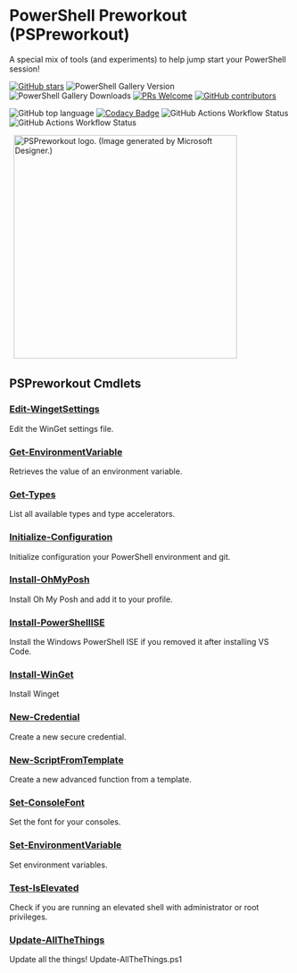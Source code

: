 <!-- markdownlint-disable first-line-heading -->
<!-- markdownlint-disable blanks-around-headings -->
<!-- markdownlint-disable no-inline-html -->
<a name='top'></a><div id='top' />
# PowerShell Preworkout (PSPreworkout)

A special mix of tools (and experiments) to help jump start your PowerShell session!

<!-- badges-start -->
[![GitHub stars](https://img.shields.io/github/stars/samerde/PSPreworkout?cacheSeconds=3600)](https://github.com/samerde/PSPreworkout/stargazers/)
![PowerShell Gallery Version](https://img.shields.io/powershellgallery/v/PSPreworkout?include_prereleases)
![PowerShell Gallery Downloads](https://img.shields.io/powershellgallery/dt/PSPreworkout)
[![PRs Welcome](https://img.shields.io/badge/PRs-welcome-brightgreen.svg?style=flat-square)](http://makeapullrequest.com)
[![GitHub contributors](https://img.shields.io/github/contributors/samerde/PSPreworkout.svg)](https://github.com/samerde/PSPreworkout/graphs/contributors/)

![GitHub top language](https://img.shields.io/github/languages/top/SamErde/PSPreworkout)
[![Codacy Badge](https://app.codacy.com/project/badge/Grade/ae92f0d929de494690e712b68fb3b52c)](https://app.codacy.com/gh/SamErde/PSPreworkout/dashboard?utm_source=gh&utm_medium=referral&utm_content=&utm_campaign=Badge_grade)
![GitHub Actions Workflow Status](https://img.shields.io/github/actions/workflow/status/SamErde/PSPreworkout/.github%2Fworkflows%2FBuild%20Module.yml)
![GitHub Actions Workflow Status](https://img.shields.io/github/actions/workflow/status/SamErde/PSPreworkout/.github%2Fworkflows%2FDeploy%20MkDocs.yml?label=MkDocs)
<!-- badges-end -->
&nbsp;
<img src="https://raw.githubusercontent.com/SamErde/PSPreworkout/main/media/PSPreworkout-Animated-Logo-170.png" alt="PSPreworkout logo. (Image generated by Microsoft Designer.)" width="400" />
&nbsp;

## PSPreworkout Cmdlets
### [Edit-WingetSettings](./docs/Edit-WingetSettings.md)
Edit the WinGet settings file.

### [Get-EnvironmentVariable](./docs/Get-EnvironmentVariable.md)
Retrieves the value of an environment variable.

### [Get-Types](./docs/Get-Types.md)
List all available types and type accelerators.

### [Initialize-Configuration](./docs/Initialize-Configuration.md)
Initialize configuration your PowerShell environment and git.

### [Install-OhMyPosh](./docs/Install-OhMyPosh.md)
Install Oh My Posh and add it to your profile.

### [Install-PowerShellISE](./docs/Install-PowerShellISE.md)
Install the Windows PowerShell ISE if you removed it after installing VS Code.

### [Install-WinGet](./docs/Install-WinGet.md)
Install Winget

### [New-Credential](./docs/New-Credential.md)
Create a new secure credential.

### [New-ScriptFromTemplate](./docs/New-ScriptFromTemplate.md)
Create a new advanced function from a template.

### [Set-ConsoleFont](./docs/Set-ConsoleFont.md)
Set the font for your consoles.

### [Set-EnvironmentVariable](./docs/Set-EnvironmentVariable.md)
Set environment variables.

### [Test-IsElevated](./docs/Test-IsElevated.md)
Check if you are running an elevated shell with administrator or root privileges.

### [Update-AllTheThings](./docs/Update-AllTheThings.md)
Update all the things! Update-AllTheThings.ps1 



